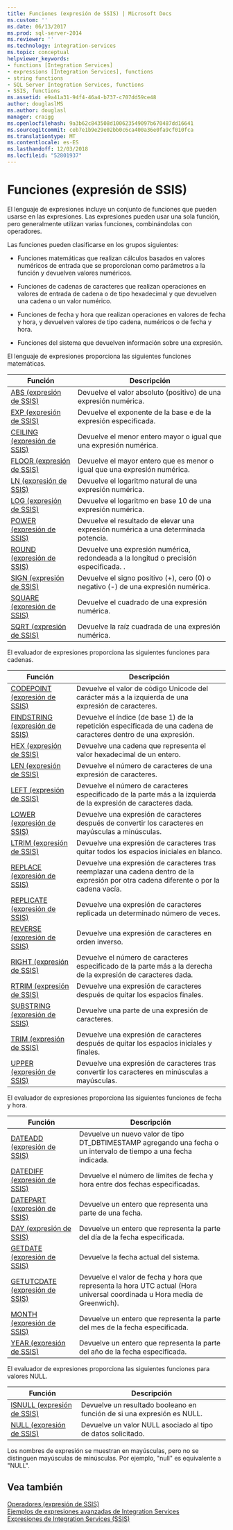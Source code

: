 ```yaml
---
title: Funciones (expresión de SSIS) | Microsoft Docs
ms.custom: ''
ms.date: 06/13/2017
ms.prod: sql-server-2014
ms.reviewer: ''
ms.technology: integration-services
ms.topic: conceptual
helpviewer_keywords:
- functions [Integration Services]
- expressions [Integration Services], functions
- string functions
- SQL Server Integration Services, functions
- SSIS, functions
ms.assetid: e9a41a31-94f4-46a4-b737-c707dd59ce48
author: douglaslMS
ms.author: douglasl
manager: craigg
ms.openlocfilehash: 9a3b62c843508d100623549097b670487dd16641
ms.sourcegitcommit: ceb7e1b9e29e02bb0c6ca400a36e0fa9cf010fca
ms.translationtype: MT
ms.contentlocale: es-ES
ms.lasthandoff: 12/03/2018
ms.locfileid: "52801937"
---
```

# <a name="functions-ssis-expression"></a>Funciones (expresión de SSIS)
  El lenguaje de expresiones incluye un conjunto de funciones que pueden usarse en las expresiones. Las expresiones pueden usar una sola función, pero generalmente utilizan varias funciones, combinándolas con operadores.  
  
 Las funciones pueden clasificarse en los grupos siguientes:  
  
-   Funciones matemáticas que realizan cálculos basados en valores numéricos de entrada que se proporcionan como parámetros a la función y devuelven valores numéricos.  
  
-   Funciones de cadenas de caracteres que realizan operaciones en valores de entrada de cadena o de tipo hexadecimal y que devuelven una cadena o un valor numérico.  
  
-   Funciones de fecha y hora que realizan operaciones en valores de fecha y hora, y devuelven valores de tipo cadena, numéricos o de fecha y hora.  
  
-   Funciones del sistema que devuelven información sobre una expresión.  
  
 El lenguaje de expresiones proporciona las siguientes funciones matemáticas.  
  
|Función|Descripción|  
|--------------|-----------------|  
|[ABS &#40;expresión de SSIS&#41;](abs-ssis-expression.md)|Devuelve el valor absoluto (positivo) de una expresión numérica.|  
|[EXP &#40;expresión de SSIS&#41;](exp-ssis-expression.md)|Devuelve el exponente de la base e de la expresión especificada.|  
|[CEILING &#40;expresión de SSIS&#41;](ceiling-ssis-expression.md)|Devuelve el menor entero mayor o igual que una expresión numérica.|  
|[FLOOR &#40;expresión de SSIS&#41;](floor-ssis-expression.md)|Devuelve el mayor entero que es menor o igual que una expresión numérica.|  
|[LN &#40;expresión de SSIS&#41;](ln-ssis-expression.md)|Devuelve el logaritmo natural de una expresión numérica.|  
|[LOG &#40;expresión de SSIS&#41;](log-ssis-expression.md)|Devuelve el logaritmo en base 10 de una expresión numérica.|  
|[POWER &#40;expresión de SSIS&#41;](power-ssis-expression.md)|Devuelve el resultado de elevar una expresión numérica a una determinada potencia.|  
|[ROUND &#40;expresión de SSIS&#41;](round-ssis-expression.md)|Devuelve una expresión numérica, redondeada a la longitud o precisión especificada. .|  
|[SIGN &#40;expresión de SSIS&#41;](sign-ssis-expression.md)|Devuelve el signo positivo (+), cero (0) o negativo (-) de una expresión numérica.|  
|[SQUARE &#40;expresión de SSIS&#41;](square-ssis-expression.md)|Devuelve el cuadrado de una expresión numérica.|  
|[SQRT &#40;expresión de SSIS&#41;](sqrt-ssis-expression.md)|Devuelve la raíz cuadrada de una expresión numérica.|  
  
 El evaluador de expresiones proporciona las siguientes funciones para cadenas.  
  
|Función|Descripción|  
|--------------|-----------------|  
|[CODEPOINT &#40;expresión de SSIS&#41;](codepoint-ssis-expression.md)|Devuelve el valor de código Unicode del carácter más a la izquierda de una expresión de caracteres.|  
|[FINDSTRING &#40;expresión de SSIS&#41;](findstring-ssis-expression.md)|Devuelve el índice (de base 1) de la repetición especificada de una cadena de caracteres dentro de una expresión.|  
|[HEX &#40;expresión de SSIS&#41;](hex-ssis-expression.md)|Devuelve una cadena que representa el valor hexadecimal de un entero.|  
|[LEN &#40;expresión de SSIS&#41;](len-ssis-expression.md)|Devuelve el número de caracteres de una expresión de caracteres.|  
|[LEFT &#40;expresión de SSIS&#41;](left-ssis-expression.md)|Devuelve el número de caracteres especificado de la parte más a la izquierda de la expresión de caracteres dada.|  
|[LOWER &#40;expresión de SSIS&#41;](lower-ssis-expression.md)|Devuelve una expresión de caracteres después de convertir los caracteres en mayúsculas a minúsculas.|  
|[LTRIM &#40;expresión de SSIS&#41;](trim-ssis-expression.md)|Devuelve una expresión de caracteres tras quitar todos los espacios iniciales en blanco.|  
|[REPLACE &#40;expresión de SSIS&#41;](replace-ssis-expression.md)|Devuelve una expresión de caracteres tras reemplazar una cadena dentro de la expresión por otra cadena diferente o por la cadena vacía.|  
|[REPLICATE &#40;expresión de SSIS&#41;](replicate-ssis-expression.md)|Devuelve una expresión de caracteres replicada un determinado número de veces.|  
|[REVERSE &#40;expresión de SSIS&#41;](reverse-ssis-expression.md)|Devuelve una expresión de caracteres en orden inverso.|  
|[RIGHT &#40;expresión de SSIS&#41;](right-ssis-expression.md)|Devuelve el número de caracteres especificado de la parte más a la derecha de la expresión de caracteres dada.|  
|[RTRIM &#40;expresión de SSIS&#41;](rtrim-ssis-expression.md)|Devuelve una expresión de caracteres después de quitar los espacios finales.|  
|[SUBSTRING &#40;expresión de SSIS&#41;](substring-ssis-expression.md)|Devuelve una parte de una expresión de caracteres.|  
|[TRIM &#40;expresión de SSIS&#41;](trim-ssis-expression.md)|Devuelve una expresión de caracteres después de quitar los espacios iniciales y finales.|  
|[UPPER &#40;expresión de SSIS&#41;](upper-ssis-expression.md)|Devuelve una expresión de caracteres tras convertir los caracteres en minúsculas a mayúsculas.|  
  
 El evaluador de expresiones proporciona las siguientes funciones de fecha y hora.  
  
|Función|Descripción|  
|--------------|-----------------|  
|[DATEADD &#40;expresión de SSIS&#41;](dateadd-ssis-expression.md)|Devuelve un nuevo valor de tipo DT_DBTIMESTAMP agregando una fecha o un intervalo de tiempo a una fecha indicada.|  
|[DATEDIFF &#40;expresión de SSIS&#41;](datediff-ssis-expression.md)|Devuelve el número de límites de fecha y hora entre dos fechas especificadas.|  
|[DATEPART &#40;expresión de SSIS&#41;](datepart-ssis-expression.md)|Devuelve un entero que representa una parte de una fecha.|  
|[DAY &#40;expresión de SSIS&#41;](day-ssis-expression.md)|Devuelve un entero que representa la parte del día de la fecha especificada.|  
|[GETDATE &#40;expresión de SSIS&#41;](getdate-ssis-expression.md)|Devuelve la fecha actual del sistema.|  
|[GETUTCDATE &#40;expresión de SSIS&#41;](getutcdate-ssis-expression.md)|Devuelve el valor de fecha y hora que representa la hora UTC actual (Hora universal coordinada u Hora media de Greenwich).|  
|[MONTH &#40;expresión de SSIS&#41;](month-ssis-expression.md)|Devuelve un entero que representa la parte del mes de la fecha especificada.|  
|[YEAR &#40;expresión de SSIS&#41;](year-ssis-expression.md)|Devuelve un entero que representa la parte del año de la fecha especificada.|  
  
 El evaluador de expresiones proporciona las siguientes funciones para valores NULL.  
  
|Función|Descripción|  
|--------------|-----------------|  
|[ISNULL &#40;expresión de SSIS&#41;](null-ssis-expression.md)|Devuelve un resultado booleano en función de si una expresión es NULL.|  
|[NULL &#40;expresión de SSIS&#41;](null-ssis-expression.md)|Devuelve un valor NULL asociado al tipo de datos solicitado.|  
  
 Los nombres de expresión se muestran en mayúsculas, pero no se distinguen mayúsculas de minúsculas. Por ejemplo, "null" es equivalente a "NULL".  
  
## <a name="see-also"></a>Vea también  
 [Operadores &#40;expresión de SSIS&#41;](operators-ssis-expression.md)   
 [Ejemplos de expresiones avanzadas de Integration Services](examples-of-advanced-integration-services-expressions.md)   
 [Expresiones de Integration Services &#40;SSIS&#41;](integration-services-ssis-expressions.md)  
  
  
